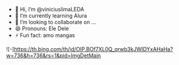 - 👋 Hi, I’m @viniciuslimaLEDA  
- 🌱 I’m currently learning Alura
- 💞️ I’m looking to collaborate on ...
- 😄 Pronouns: Ele Dele
- ⚡ Fun fact: amo mangas

<!---
viniciuslimaLEDA/viniciuslimaLEDA is a ✨ special ✨ repository because its `README.md` (this file) appears on your GitHub profile.
You can click the Preview link to take a look at your changes.
--->
![-]https://th.bing.com/th/id/OIP.BOf7XL0Q_qrwb3kJWIDYxAHaHa?w=736&h=736&rs=1&pid=ImgDetMain
